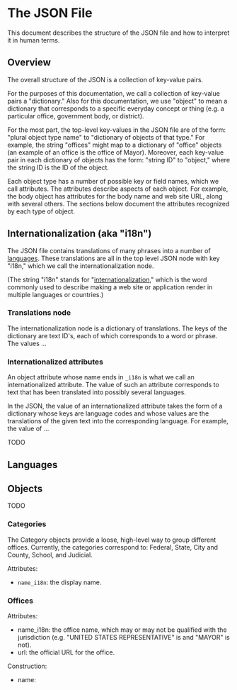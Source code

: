# The JSON File

This document describes the structure of the JSON file and how to
interpret it in human terms.


## Overview

The overall structure of the JSON is a collection of key-value pairs.

For the purposes of this documentation, we call a collection of key-value
pairs a "dictionary."  Also for this documentation, we use "object" to mean
a dictionary that corresponds to a specific everyday concept or thing
(e.g. a particular office, government body, or district).

For the most part, the top-level key-values in the JSON file are of the
form: "plural object type name" to "dictionary of objects of that type."
For example, the string "offices" might map to a dictionary of "office"
objects (an example of an office is the office of Mayor).  Moreover, each
key-value pair in each dictionary of objects has the form: "string ID"
to "object," where the string ID is the ID of the object.

Each object type has a number of possible key or field names, which we
call attributes.  The attributes describe aspects of each object.
For example, the body object has attributes for the body name and web
site URL, along with several others.  The sections below document the
attributes recognized by each type of object.


## Internationalization (aka "i18n")

The JSON file contains translations of many phrases into a number
of [languages](#languages).  These translations are all in the top
level JSON node with key "i18n," which we call the internationalization
node.

(The string "i18n" stands for "[internationalization][i18n]," which is
the word commonly used to describe making a web site or application render
in multiple languages or countries.)

### Translations node

The internationalization node is a dictionary of translations.  The keys
of the dictionary are text ID's, each of which corresponds to a word or
phrase.  The values ...


### Internationalized attributes

An object attribute whose name ends in `_i18n` is what we call an
internationalized attribute.  The value of such an attribute corresponds
to text that has been translated into possibly several languages.

In the JSON, the value of an internationalized attribute takes the form
of a dictionary whose
keys are language codes and whose values are the translations
of the given text into the corresponding language.  For example,
the value of ...



TODO

## Languages



## Objects

TODO


### Categories

The Category objects provide a loose, high-level way to group different
offices.  Currently, the categories correspond to: Federal, State, City
and County, School, and Judicial.

Attributes:

* `name_i18n`: the display name.


### Offices

Attributes:

* name_i18n: the office name, which may or may not be qualified with the
  jurisdiction (e.g. "UNITED STATES REPRESENTATIVE" is and "MAYOR" is not).
* url: the official URL for the office.

Construction:

* name:


[i18n]: http://en.wikipedia.org/wiki/Internationalization_and_localization
